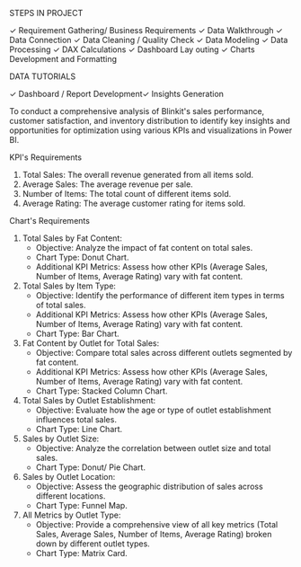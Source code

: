 STEPS IN PROJECT

✓ Requirement Gathering/ Business Requirements ✓ Data Walkthrough ✓ Data Connection ✓ Data Cleaning / Quality Check ✓ Data Modeling ✓ Data Processing ✓ DAX Calculations ✓ Dashboard Lay outing ✓ Charts Development and Formatting

DATA TUTORIALS 

✓ Dashboard / Report Development✓ Insights Generation

To conduct a comprehensive analysis of Blinkit's sales performance, customer satisfaction, and inventory distribution to identify key insights and opportunities for optimization using various KPIs and visualizations in Power BI.

KPI's Requirements

1. Total Sales: The overall revenue generated from all items sold.
2. Average Sales: The average revenue per sale.
3. Number of Items: The total count of different items sold.
4. Average Rating: The average customer rating for items sold.


Chart's Requirements

1. Total Sales by Fat Content:
   * Objective: Analyze the impact of fat content on total sales.
   * Chart Type: Donut Chart.
   * Additional KPI Metrics: Assess how other KPIs (Average Sales, Number of Items, Average Rating) vary with fat content.
2. Total Sales by Item Type:
   * Objective: Identify the performance of different item types in terms of total sales.
   * Additional KPI Metrics: Assess how other KPIs (Average Sales, Number of Items, Average Rating) vary with fat content.
   * Chart Type: Bar Chart.
3. Fat Content by Outlet for Total Sales:
   * Objective: Compare total sales across different outlets segmented by fat content.
   * Additional KPI Metrics: Assess how other KPIs (Average Sales, Number of Items, Average Rating) vary with fat content.
   * Chart Type: Stacked Column Chart.
4. Total Sales by Outlet Establishment:
   * Objective: Evaluate how the age or type of outlet establishment influences total sales.
   * Chart Type: Line Chart.
5. Sales by Outlet Size:
   * Objective: Analyze the correlation between outlet size and total sales.
   * Chart Type: Donut/ Pie Chart.
6. Sales by Outlet Location:
   * Objective: Assess the geographic distribution of sales across different locations.
   * Chart Type: Funnel Map.
7. All Metrics by Outlet Type:
   * Objective: Provide a comprehensive view of all key metrics (Total Sales, Average Sales, Number of Items, Average Rating) broken down by different outlet types.
   * Chart Type: Matrix Card.
